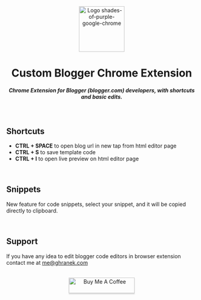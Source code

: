 <div align="center">
  <a href="#">
    <img src="https://raw.githubusercontent.com/midoghranek/custom-blogger/master/assets/icon128.png" alt="Logo shades-of-purple-google-chrome" width="120">
  </a>
</div>
<h1 align="center">Custom Blogger Chrome Extension</h1>
<h5 align="center">Chrome Extension for Blogger (blogger.com) developers, with shortcuts and basic edits.</h5>

<br>

## Shortcuts

- **CTRL + SPACE** to open blog url in new tap from html editor page
- **CTRL + S** to save template code
- **CTRL + I** to open live preview on html editor page

<br>

## Snippets

New feature for code snippets, select your snippet, and it will be copied directly to clipboard.

<br>

## Support

If you have any idea to edit blogger code editors in browser extension contact me at me@ghranek.com

<br/>
<div align="center">
<a href="https://www.buymeacoffee.com/ghranek" target="_blank"><img src="https://www.buymeacoffee.com/assets/img/custom_images/orange_img.png" alt="Buy Me A Coffee" style="height: 41px !important;width: 174px !important;box-shadow: 0px 3px 2px 0px rgba(190, 190, 190, 0.5) !important;-webkit-box-shadow: 0px 3px 2px 0px rgba(190, 190, 190, 0.5) !important;" ></a>
</div>
